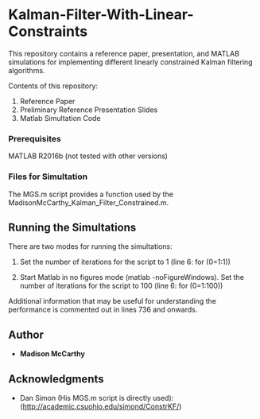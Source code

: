 # Kalman-Filter-With-Linear-Constraints

This repository contains a reference paper, presentation, and MATLAB simulations for implementing different linearly constrained Kalman filtering algorithms.

Contents of this repository:
1. Reference Paper
2. Preliminary Reference Presentation Slides
3. Matlab Simultation Code

### Prerequisites

MATLAB R2016b (not tested with other versions)

### Files for Simultation

The MGS.m script provides a function used by the MadisonMcCarthy_Kalman_Filter_Constrained.m.

## Running the Simultations

There are two modes for running the simultations:

1. Set the number of iterations for the script to 1 (line 6: for (0=1:1))

2. Start Matlab in no figures mode (matlab -noFigureWindows). Set the number of iterations for the script to 100 (line 6: for (0=1:100))

Additional information that may be useful for understanding the performance is commented out in lines 736 and onwards.

## Author

* **Madison McCarthy** 

## Acknowledgments

* Dan Simon (His MGS.m script is directly used): (http://academic.csuohio.edu/simond/ConstrKF/)

